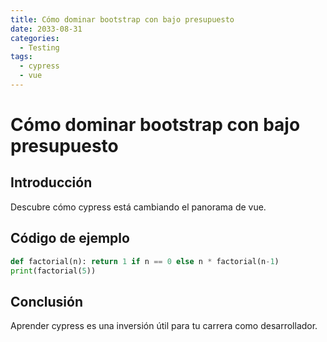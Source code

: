 ```yaml
---
title: Cómo dominar bootstrap con bajo presupuesto
date: 2033-08-31
categories:
  - Testing
tags:
  - cypress
  - vue
---
```


# Cómo dominar bootstrap con bajo presupuesto

## Introducción

Descubre cómo cypress está cambiando el panorama de vue.

## Código de ejemplo

```python
def factorial(n): return 1 if n == 0 else n * factorial(n-1)
print(factorial(5))
```

## Conclusión

Aprender cypress es una inversión útil para tu carrera como desarrollador.